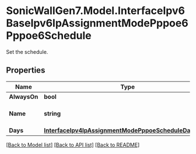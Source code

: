 # SonicWallGen7.Model.InterfaceIpv6BaseIpv6IpAssignmentModePppoe6Pppoe6Schedule
Set the schedule.

## Properties

Name | Type | Description | Notes
------------ | ------------- | ------------- | -------------
**AlwaysOn** | **bool** | Always on. | [optional] 
**Name** | **string** | Schedule object name. | [optional] 
**Days** | [**InterfaceIpv4IpAssignmentModePppoeScheduleDaysDays**](InterfaceIpv4IpAssignmentModePppoeScheduleDaysDays.md) |  | [optional] 

[[Back to Model list]](../README.md#documentation-for-models) [[Back to API list]](../README.md#documentation-for-api-endpoints) [[Back to README]](../README.md)

